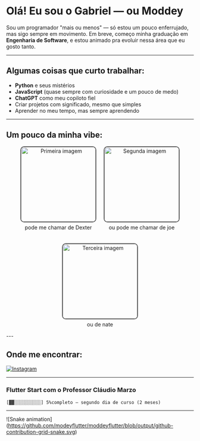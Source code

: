 # Olá! Eu sou o Gabriel — ou Moddey

Sou um programador "mais ou menos" — só estou um pouco enferrujado, mas sigo sempre em movimento. Em breve, começo minha graduação em **Engenharia de Software**, e estou animado pra evoluir nessa área que eu gosto tanto.

---

## Algumas coisas que curto trabalhar:
- **Python** e seus mistérios  
- **JavaScript** (quase sempre com curiosidade e um pouco de medo)  
- **ChatGPT** como meu copiloto fiel  
- Criar projetos com significado, mesmo que simples  
- Aprender no meu tempo, mas sempre aprendendo  

---

<h2>Um pouco da minha vibe:</h2>

<div align="center" style="display: flex; flex-wrap: wrap; justify-content: center; gap: 20px;">

  <div style="text-align: center;">
    <img src="https://i.postimg.cc/13KykNWW/IMG-1719.jpg" alt="Primeira imagem" width="200px" style="border-radius:10px; border:2px solid #555;">
    <p style="margin-top: 5px;">pode me chamar de Dexter</p>
  </div>

  <div style="text-align: center;">
    <img src="https://i.postimg.cc/QMpcGm22/IMG-1720.jpg" alt="Segunda imagem" width="200px" style="border-radius:10px; border:2px solid #555;">
    <p style="margin-top: 5px;">ou pode me chamar de joe</p>
  </div>

  <div style="text-align: center;">
    <img src="https://i.postimg.cc/zfn2tn0B/IMG-1721.jpg" alt="Terceira imagem" width="200px" style="border-radius:10px; border:2px solid #555;">
    <p style="margin-top: 5px;">ou de nate</p>
  </div>

</div>
---

## Onde me encontrar:
[![Instagram](https://img.shields.io/badge/-@moddey_dhooo-E4405F?style=flat-square&logo=instagram&logoColor=white)](https://instagram.com/moddey_dhooo)

---
### Flutter Start com o Professor Cláudio Marzo

`[▓▓░░░░░░░░░░] 5%completo – segundo dia de curso (2 meses)`

----
 ![Snake animation] (https://github.com/modeyflutter/moddeyflutter/blob/output/github-contribution-grid-snake.svg)

